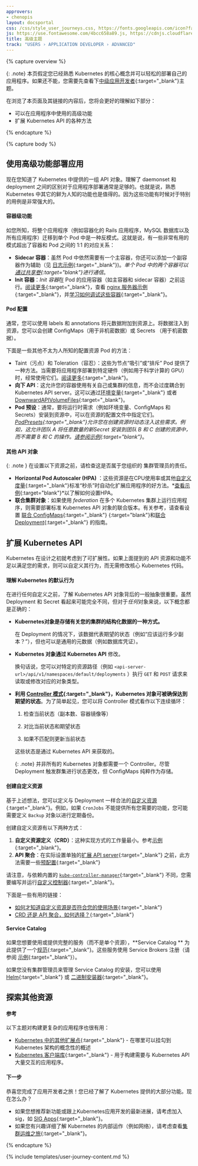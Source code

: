 ```yaml
---
approvers:
- chenopis
layout: docsportal
css: /css/style_user_journeys.css, https://fonts.googleapis.com/icon?family=Material+Icons
js: https://use.fontawesome.com/4bcc658a89.js, https://cdnjs.cloudflare.com/ajax/libs/prefixfree/1.0.7/prefixfree.min.js
title: 高级主题
track: "USERS › APPLICATION DEVELOPER › ADVANCED"
---
```



{% capture overview %}


{: .note}
本页假定您已经熟悉 Kubernetes 的核心概念并可以轻松的部署自己的应用程序。如果还不能，您需要先查看下[中级应用开发者](/docs/user-journeys/users/application-developer/intermediate/){:target="_blank"}主题。

在浏览了本页面及其链接的内容后，您将会更好的理解如下部分：

- 可以在应用程序中使用的高级功能
- 扩展 Kubernetes API 的各种方法

{% endcapture %}

{% capture body %}



## 使用高级功能部署应用

现在您知道了 Kubernetes 中提供的一组 API 对象。理解了 daemonset 和 deployment 之间的区别对于应用程序部署通常是足够的。也就是说，熟悉 Kubernetes 中其它的鲜为人知的功能也是值得的。因为这些功能有时候对于特别的用例是非常强大的。



#### 容器级功能

如您所知，将整个应用程序（例如容器化的 Rails 应用程序，MySQL 数据库以及所有应用程序）迁移到单个 Pod 中是一种反模式。这就是说，有一些非常有用的模式超出了容器和 Pod 之间的 1:1 的对应关系：

- **Sidecar 容器**：虽然 Pod 中依然需要有一个主容器，你还可以添加一个副容器作为辅助（见 [日志示例](/docs/concepts/cluster-administration/logging/#using-a-sidecar-container-with-the-logging-agent){:target="_blank"})。*单个 Pod 中的两个容器可以[通过共享卷](/docs/tasks/access-application-cluster/communicate-containers-same-pod-shared-volume/){:target="blank"}进行通信*。
- **Init 容器**：*Init 容器*在 Pod 的应用容器（如主容器和 sidecar 容器）之前运行。[阅读更多](/docs/concepts/workloads/pods/init-containers/){:target="_blank"}，查看 [nginx 服务器示例](/docs/tasks/configure-pod-container/configure-pod-initialization/){:target="_blank"}，并[学习如何调试这些容器](/docs/tasks/debug-application-cluster/debug-init-containers/){:target="_blank"}。



#### Pod 配置

通常，您可以使用 labels 和 annotations 将元数据附加到资源上。将数据注入到资源，您可以会创建 ConfigMaps（用于非机密数据）或 Secrets （用于机密数据）。

下面是一些其他不太为人所知的配置资源 Pod 的方法：

- Taint（污点）和 Toleration（容忍）：这些为节点“吸引”或“排斥” Pod 提供了一种方法。当需要将应用程序部署到特定硬件（例如用于科学计算的 GPU）时，经常使用它们。[阅读更多](/docs/concepts/configuration/taint-and-toleration/){:target="_blank"}。
- **向下 API**：这允许您的容器使用有关自己或集群的信息，而不会过度耦合到 Kubernetes API server。这可以通过[环境变量](/docs/tasks/inject-data-application/environment-variable-expose-pod-information/){:target="_blank"} 或者 [DownwardAPIVolumeFiles](/docs/tasks/inject-data-application/downward-api-volume-expose-pod-information/){:target="_blank"}。
- **Pod 预设**：通常，要将运行时需求（例如环境变量、ConfigMaps 和 Secrets）安装到资源中，可以在资源的配置文件中指定它们。*[PodPresets](/docs/concepts/workloads/pods/podpreset/){:target="_blank"}允许您在创建资源时动态注入这些需求。例如，这允许团队 A 将任意数量的新Secret 安装到团队 B 和 C 创建的资源中，而不需要 B 和 C 的操作。[请参阅示例](/docs/tasks/inject-data-application/podpreset/){:target="blank"}*。



#### 其他 API 对象

{: .note }
在设置以下资源之前，请检查这是否属于您组织的 集群管理员的责任。

- **Horizontal Pod Autoscaler (HPA)** ：这些资源是在CPU使用率或其他[自定义度量](https://github.com/kubernetes/community/blob/master/contributors/design-proposals/instrumentation/custom-metrics-api.md){:target="_blank"}标准“秒杀”时自动化扩展应用程序的好方法。*[查看示例](/docs/tasks/run-application/horizontal-pod-autoscale-walkthrough/){:target="blank"}*以了解如何设置HPA。
- **联合集群对象**：如果使用 *federation* 在多个 Kubernetes 集群上运行应用程序，则需要部署标准 Kubernetes API 对象的联合版本。有关参考，请查看设置 [联合 ConfigMaps](/docs/tasks/administer-federation/configmap/){:target="_blank"}  {:target="blank"}和[联合 Deployment](/docs/tasks/administer-federation/deployment/){:target="_blank"} 的指南。



## 扩展 Kubernetes API

Kubernetes 在设计之初就考虑到了可扩展性。如果上面提到的 API 资源和功能不足以满足您的需求，则可以自定义其行为，而无需修改核心 Kubernetes 代码。



#### 理解 Kubernetes 的默认行为

在进行任何自定义之前，了解 Kubernetes API 对象背后的一般抽象很重要。虽然 Deployment 和 Secret 看起来可能完全不同，但对于*任何*对象来说，以下概念都是正确的：

- **Kubernetes对象是存储有关您的集群的结构化数据的一种方式。**

  在 Deployment 的情况下，该数据代表期望的状态（例如“应该运行多少副本？”），但也可以是通用的元数据（例如数据库凭证）。

- **Kubernetes 对象通过 Kubernetes API** 修改。

  换句话说，您可以对特定的资源路径（例如 `<api-server-url>/api/v1/namespaces/default/deployments` ）执行 `GET` 和 `POST` 请求来读取或修改对应的对象类型。

- **利用 [Controller 模式](/docs/concepts/api-extension/custom-resources/#custom-controllers){:target="_blank"}，Kubernetes 对象可被确保达到期望的状态**。为了简单起见，您可以将 Controller 模式看作以下连续循环：

  <div class="emphasize-box" markdown="1">

  1. 检查当前状态（副本数、容器镜像等）

  2. 对比当前状态和期望状态

  3. 如果不匹配则更新当前状态

     </div>

  这些状态是通过 Kubernetes API 来获取的。

  {: .note}
  并非所有的 Kubernetes 对象都需要一个 Controller。尽管 Deployment 触发群集进行状态更改，但 ConfigMaps 纯粹作为存储。



#### 创建自定义资源

基于上述想法，您可以定义与 Deployment 一样合法的[自定义资源](/docs/concepts/api-extension/custom-resources/#custom-resources){:target="_blank"}。例如，如果 `CronJobs` 不能提供所有您需要的功能，您可能需要定义 `Backup` 对象以进行定期备份。

创建自定义资源有以下两种方式：

1. **自定义资源定义（CRD）**：这种实现方式的工作量最小。参考[示例](/docs/tasks/access-kubernetes-api/extend-api-custom-resource-definitions/){:target="_blank"}。
2. **API 聚合**：在实际设置单独的[扩展 API server](/docs/tasks/access-kubernetes-api/setup-extension-api-server/){:target="_blank"} 之前，此方法需要一些[预配置](/docs/tasks/access-kubernetes-api/configure-aggregation-layer/){:target="_blank"}

请注意，与依赖内置的  [`kube-controller-manager`](/docs/reference/generated/kube-controller-manager/){:target="_blank"} 不同，您需要编写并运行[自定义控制器](https://github.com/kubernetes/sample-controller){:target="_blank"}。

下面是一些有用的链接：

- [如何才知道自定义资源是否符合您的使用场景](/docs/concepts/api-extension/custom-resources/#should-i-use-a-configmap-or-a-custom-resource){:target="_blank"}
- [CRD 还是 API 聚合，如何选择？](/docs/concepts/api-extension/custom-resources/#choosing-a-method-for-adding-custom-resources){:target="_blank"}



#### Service Catalog

如果您想要使用或提供完整的服务（而不是单个资源），**Service Catalog ** 为此提供了一个[规范](https://github.com/openservicebrokerapi/servicebroker){:target="_blank"}。这些服务使用  Service Brokers 注册（请参阅 [示例](https://github.com/openservicebrokerapi/servicebroker/blob/master/gettingStarted.md#example-service-brokers){:target="_blank"}）。

如果您没有集群管理员来管理 Service Catalog 的安装，您可以使用 [Helm](/docs/tasks/service-catalog/install-service-catalog-using-helm/){:target="_blank"} 或 [二进制安装器](/docs/tasks/service-catalog/install-service-catalog-using-sc/){:target="_blank"}。



## 探索其他资源

#### 参考

以下主题对构建更复杂的应用程序也很有用：

- [Kubernetes 中的其他扩展点](/docs/concepts/overview/extending/){:target="_blank"} - 在哪里可以挂勾到 Kubernetes 架构的概念性的概述
- [Kubernetes 客户端库](/docs/reference/client-libraries/){:target="_blank"} - 用于构建需要与 Kubernetes API 大量交互的应用程序。



#### 下一步

恭喜您完成了应用开发者之旅！您已经了解了 Kubernetes 提供的大部分功能。现在怎么办？

- 如果您想推荐新功能或跟上Kubernetes应用开发的最新进展，请考虑加入 sig，如 [SIG Apps](https://github.com/kubernetes/community/tree/master/sig-apps){:target="_blank"}。
- 如果您有兴趣详细了解 Kubernetes 的内部运作（例如网络），请考虑查看[集群运维之旅](/docs/user-journeys/users/cluster-operator/foundational/){:target="_blank"}。

{% endcapture %}

{% include templates/user-journey-content.md %}
